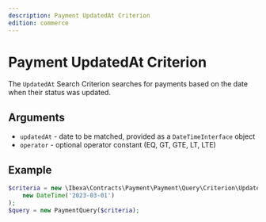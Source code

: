 ```yaml
---
description: Payment UpdatedAt Criterion
edition: commerce
---
```


# Payment UpdatedAt Criterion

The `UpdatedAt` Search Criterion searches for payments based on the date when their status was updated.

## Arguments

- `updatedAt` - date to be matched, provided as a `DateTimeInterface` object
- `operator` - optional operator constant (EQ, GT, GTE, LT, LTE)

## Example

``` php
$criteria = new \Ibexa\Contracts\Payment\Payment\Query\Criterion\UpdatedAt(
    new DateTime('2023-03-01')
);
$query = new PaymentQuery($criteria);
```
